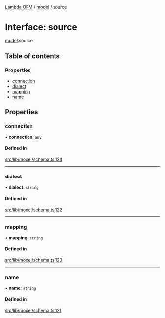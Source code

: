 [Lambda ORM](../README.md) / [model](../modules/model.md) / source

# Interface: source

[model](../modules/model.md).source

## Table of contents

### Properties

- [connection](model.source.md#connection)
- [dialect](model.source.md#dialect)
- [mapping](model.source.md#mapping)
- [name](model.source.md#name)

## Properties

### connection

• **connection**: `any`

#### Defined in

[src/lib/model/schema.ts:124](https://github.com/FlavioLionelRita/lambdaorm/blob/7350fa3/src/lib/model/schema.ts#L124)

___

### dialect

• **dialect**: `string`

#### Defined in

[src/lib/model/schema.ts:122](https://github.com/FlavioLionelRita/lambdaorm/blob/7350fa3/src/lib/model/schema.ts#L122)

___

### mapping

• **mapping**: `string`

#### Defined in

[src/lib/model/schema.ts:123](https://github.com/FlavioLionelRita/lambdaorm/blob/7350fa3/src/lib/model/schema.ts#L123)

___

### name

• **name**: `string`

#### Defined in

[src/lib/model/schema.ts:121](https://github.com/FlavioLionelRita/lambdaorm/blob/7350fa3/src/lib/model/schema.ts#L121)
